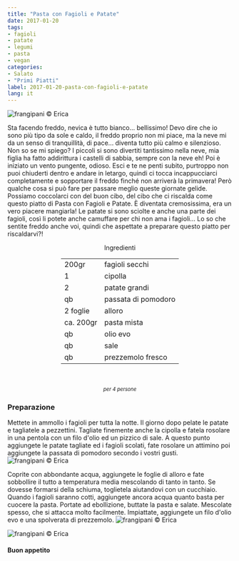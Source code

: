 ```yaml
---
title: "Pasta con Fagioli e Patate"
date: 2017-01-20
tags:
- fagioli
- patate
- legumi
- pasta
- vegan
categories:
- Salato
- "Primi Piatti"
label: 2017-01-20-pasta-con-fagioli-e-patate
lang: it
---
```

![](../2017-01-20-pasta-con-fagioli-e-patate/header.jpg "frangipani © Erica")

Sta facendo freddo, nevica è tutto bianco... bellissimo! Devo dire che io sono più tipo da sole e caldo, il freddo proprio non mi piace, ma la neve mi da un senso di tranquillità, di pace... diventa tutto più calmo e silenzioso. Non so se mi spiego? I piccoli si sono divertiti tantissimo nella neve, mia figlia ha fatto addirittura i castelli di sabbia, sempre con la neve eh! Poi è iniziato un vento pungente, odioso. Esci e te ne penti subito, purtroppo non puoi chiuderti dentro e andare in letargo, quindi ci tocca incappucciarci completamente e sopportare il freddo finché non arriverà la primavera! Però qualche cosa si può fare per passare meglio queste giornate gelide. Possiamo coccolarci con del buon cibo, del cibo che ci riscalda come questo piatto di Pasta con Fagioli e Patate. È diventata cremosissima, era un vero piacere mangiarla! Le patate si sono sciolte e anche una parte dei fagioli, così li potete anche camuffare per chi non ama i fagioli... Lo so che sentite freddo anche voi, quindi che aspettate a preparare questo piatto per riscaldarvi?!  

<div id="wrapper" style="text-align: center">
  <div id="yourdiv" style="display: inline-block;">
    <div class="ingredients">
      <div class="ingredients-title">Ingredienti</div>
      <table>
        <tbody>
          <tr>
            <td>200gr</td>
            <td>fagioli secchi</td>
          </tr>
          <tr>
            <td>1</td>
            <td>cipolla</td>
          </tr>
          <tr>
            <td>2</td>
            <td>patate grandi</td>
          </tr>
          <tr>
            <td>qb</td>
            <td>passata di pomodoro</td>
          </tr>
          <tr>
            <td>2 foglie</td>
            <td>alloro</td>
          </tr>
          <tr>
            <td>ca. 200gr</td>
            <td>pasta mista</td>
          </tr>
          <tr>
            <td>qb</td>
            <td>olio evo</td>
          </tr>
          <tr>
            <td>qb</td>
            <td>sale</td>
          </tr>
          <tr>
            <td>qb</td>
            <td>prezzemolo fresco</td>
          </tr>
        </tbody>
      </table>
      <br></br>
      <i class="pull-right" style="font-size: 80%;">per 4 persone</i>
    </div>
  </div>
</div>


<h3>
  <font color="grey">
    <i class="fa-solid fa-gears"></i>
  </font> Preparazione
</h3>

Mettete in ammollo i fagioli per tutta la notte. Il giorno dopo pelate le patate e tagliatele a pezzettini. Tagliate finemente anche la cipolla e fatela rosolare in una pentola con un filo d'olio ed un pizzico di sale. A questo punto aggiungete le patate tagliate ed i fagioli scolati, fate rosolare un attimino poi aggiungete la passata di pomodoro secondo i vostri gusti. 
![](../2017-01-20-pasta-con-fagioli-e-patate/fagioliepatate.jpg "frangipani © Erica")

Coprite con abbondante acqua, aggiungete le foglie di alloro e fate sobbollire il tutto a temperatura media mescolando di tanto in tanto. Se dovesse formarsi della schiuma, toglietela aiutandovi con un cucchiaio. Quando i fagioli saranno cotti, aggiungete ancora acqua quanto basta per cuocere la pasta. Portate ad ebollizione, buttate la pasta e salate. Mescolate spesso, che si attacca molto facilmente. Impiattate, aggiungete un filo d'olio evo e una spolverata di prezzemolo.
![](../2017-01-20-pasta-con-fagioli-e-patate/risultato1.jpg "frangipani © Erica")

![](../2017-01-20-pasta-con-fagioli-e-patate/risultato2.jpg "frangipani © Erica")

<h4>Buon appetito
  <font color="red">
    <i class="fa-regular fa-face-smile"></i>
  </font>
</h4>
